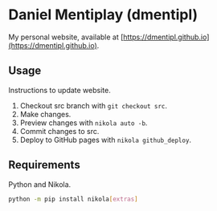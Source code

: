Daniel Mentiplay (dmentipl)
===========================

My personal website, available at [https://dmentipl.github.io](https://dmentipl.github.io).

Usage
-----

Instructions to update website.

1. Checkout src branch with `git checkout src`.
2. Make changes.
3. Preview changes with `nikola auto -b`.
4. Commit changes to src.
5. Deploy to GitHub pages with `nikola github_deploy`.

Requirements
------------

Python and Nikola.

```bash
python -m pip install nikola[extras]
```
